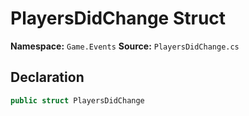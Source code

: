 # PlayersDidChange Struct

**Namespace:** `Game.Events`
**Source:** `PlayersDidChange.cs`

## Declaration

```csharp
public struct PlayersDidChange
```

